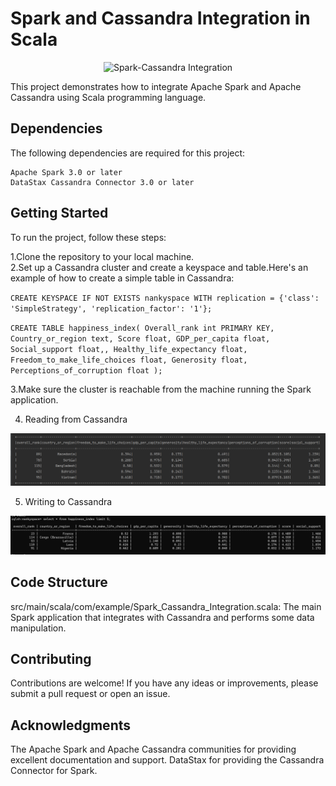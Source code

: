 
# Spark and Cassandra Integration in Scala


<p align="center">
  <img src="https://github.com/Nandhinired/Spark_Cassandra/assets/69593809/2777d5f6-5175-471c-b70c-b0697810faae" width="550" title="Spark-Cassandra Integration">
</p> 


This project demonstrates how to integrate Apache Spark and Apache Cassandra using Scala programming language.

## Dependencies
The following dependencies are required for this project:

    Apache Spark 3.0 or later
    DataStax Cassandra Connector 3.0 or later

## Getting Started
To run the project, follow these steps:

 1.Clone the repository to your local machine.   
 2.Set up a Cassandra cluster and create a keyspace and table.Here's an example of how to create a simple table in Cassandra:

`CREATE KEYSPACE IF NOT EXISTS nankyspace
WITH replication = {'class': 'SimpleStrategy', 'replication_factor': '1'};`

`CREATE TABLE happiness_index(
Overall_rank int PRIMARY KEY,
Country_or_region text,
Score float,
GDP_per_capita float,
Social_support float,,
Healthy_life_expectancy float,
Freedom_to_make_life_choices float,
Generosity float,
Perceptions_of_corruption float
);`

 3.Make sure the cluster is reachable from the machine running the Spark application.

4. Reading from Cassandra

<p align="center">
  <img src="Images/Read.png" width="650" title="Spark-Cassandra Integration">
</p> 

5. Writing to Cassandra
<p align="center">
  <img src="Images/Write.png" width="550" title="Spark-Cassandra Integration">
</p> 


## Code Structure
src/main/scala/com/example/Spark_Cassandra_Integration.scala: The main Spark application that integrates with Cassandra and performs some data manipulation.


## Contributing
Contributions are welcome! If you have any ideas or improvements, please submit a pull request or open an issue.

## Acknowledgments
The Apache Spark and Apache Cassandra communities for providing excellent documentation and support.
DataStax for providing the Cassandra Connector for Spark.




